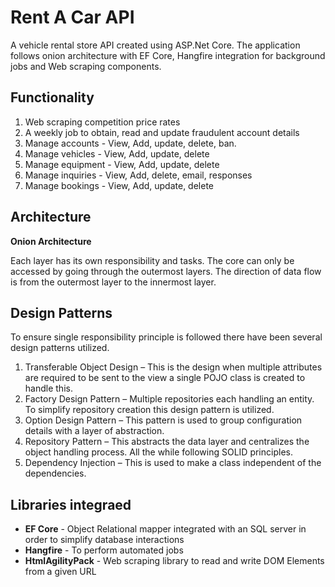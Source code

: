 # Rent A Car API
A vehicle rental store API created using ASP.Net Core. The application follows onion architecture with EF Core, Hangfire integration for background jobs and
Web scraping components.

## Functionality

1. Web scraping competition price rates
2. A weekly job to obtain, read and update fraudulent account details
3. Manage accounts - View, Add, update, delete, ban.
4. Manage vehicles - View, Add, update, delete
5. Manage equipment - View, Add, update, delete
6. Manage inquiries - View, Add, delete, email, responses
7. Manage bookings - View, Add, update, delete

## Architecture

**Onion Architecture**

Each layer has its own responsibility and tasks. The core can only be accessed by going through the outermost 
layers. The direction of data flow is from the outermost layer  to the innermost layer.

## Design Patterns
To ensure single responsibility principle is followed there have been several design patterns utilized.

1. Transferable Object Design – This is the design when multiple attributes are required to 
be sent to the view a single POJO class is created to handle this. 
2. Factory Design Pattern – Multiple repositories each handling an entity. To simplify 
repository creation this design pattern is utilized.
3. Option Design Pattern – This pattern is used to group configuration details with a layer of 
abstraction.
4. Repository Pattern – This abstracts the data layer and centralizes the object handling 
process. All the while following SOLID principles.
5. Dependency Injection – This is used to make a class independent of the dependencies.

## Libraries integraed
- **EF Core** - Object Relational mapper integrated with an SQL server in order to simplify database interactions
- **Hangfire** - To perform automated jobs 
- **HtmlAgilityPack** - Web scraping library to read and write DOM Elements from a given URL  
